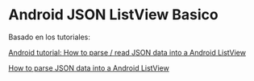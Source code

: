 # **Android JSON ListView Basico**

Basado en los tutoriales:

[Android tutorial: How to parse / read JSON data into a Android ListView](http://mobile.dzone.com/news/android-tutorial-how-parse)

[How to parse JSON data into a Android ListView](http://vanukw.wordpress.com/2013/02/02/how-to-parse-json-data-into-a-android-listview)

